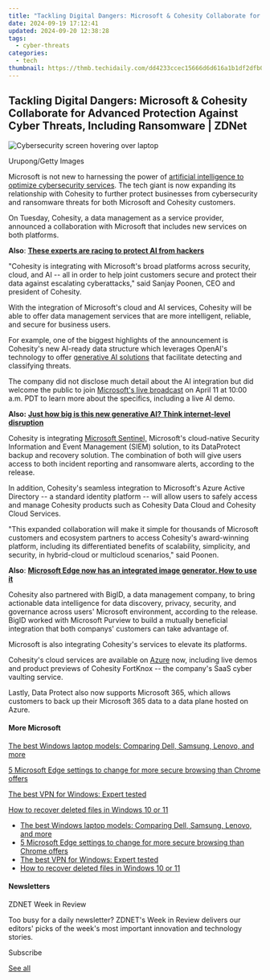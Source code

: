 ```yaml
---
title: "Tackling Digital Dangers: Microsoft & Cohesity Collaborate for Advanced Protection Against Cyber Threats, Including Ransomware | ZDNet"
date: 2024-09-19 17:12:41
updated: 2024-09-20 12:38:28
tags:
  - cyber-threats
categories:
  - tech
thumbnail: https://thmb.techidaily.com/dd4233ccec15666d6d616a1b1df2dfb0cda2d2ae21f58fe6b6f759379250d50d.jpg
---
```


## Tackling Digital Dangers: Microsoft & Cohesity Collaborate for Advanced Protection Against Cyber Threats, Including Ransomware | ZDNet

![Cybersecurity screen hovering over laptop](https://www.zdnet.com/a/img/resize/462f4cc671b68df5194a8d877a350284058688be/2023/04/10/91abce47-0046-4fc8-bdb6-4d86857ed5f8/gettyimages-1400359666-1.jpg?auto=webp&width=1280)

Urupong/Getty Images

Microsoft is not new to harnessing the power of [artificial intelligence to optimize cybersecurity services](https://www.zdnet.com/article/microsoft-security-copilot-harnesses-ai-to-give-superpowers-to-cybersecurity-fighters/). The tech giant is now expanding its relationship with Cohesity to further protect businesses from cybersecurity and ransomware threats for both Microsoft and Cohesity customers.

On Tuesday, Cohesity, a data management as a service provider, announced a collaboration with Microsoft that includes new services on both platforms. 

**Also**: [**These experts are racing to protect AI from hackers**](https://www.zdnet.com/in-depth/innovation/these-experts-are-racing-to-protect-ai-from-hackers-time-is-running-out/)

"Cohesity is integrating with Microsoft's broad platforms across security, cloud, and AI -- all in order to help joint customers secure and protect their data against escalating cyberattacks," said Sanjay Poonen, CEO and president of Cohesity. 

With the integration of Microsoft's cloud and AI services, Cohesity will be able to offer data management services that are more intelligent, reliable, and secure for business users. 

For example, one of the biggest highlights of the announcement is Cohesity's new AI-ready data structure which leverages OpenAI's technology to offer [generative AI solutions](https://www.zdnet.com/article/what-is-generative-ai-and-why-is-it-so-popular-heres-everything-you-need-to-know/) that facilitate detecting and classifying threats. 

The company did not disclose much detail about the AI integration but did welcome the public to join [Microsoft's live broadcast](https://events.cohesity.com/spotlightonsecurity%5Fmicrosoft) on April 11 at 10:00 a.m. PDT to learn more about the specifics, including a live AI demo. 

**Also:** [**Just how big is this new generative AI? Think internet-level disruption**](https://www.zdnet.com/article/just-how-big-is-this-new-generative-ai-think-internet-level-disruption/)

Cohesity is integrating [Microsoft Sentinel,](https://www.zdnet.com/article/microsofts-new-cloud-security-tools-aim-to-reduce-alert-fatigue/) Microsoft's cloud-native Security Information and Event Management (SIEM) solution, to its DataProtect backup and recovery solution. The combination of both will give users access to both incident reporting and ransomware alerts, according to the release. 

In addition, Cohesity's seamless integration to Microsoft's Azure Active Directory -- a standard identity platform -- will allow users to safely access and manage Cohesity products such as Cohesity Data Cloud and Cohesity Cloud Services. 

"This expanded collaboration will make it simple for thousands of Microsoft customers and ecosystem partners to access Cohesity's award-winning platform, including its differentiated benefits of scalability, simplicity, and security, in hybrid-cloud or multicloud scenarios," said Poonen. 

**Also**: [**Microsoft Edge now has an integrated image generator. How to use it**](https://www.zdnet.com/article/microsoft-edge-now-has-an-integrated-image-generator-heres-how-you-can-use-it/)

Cohesity also partnered with BigID, a data management company, to bring actionable data intelligence for data discovery, privacy, security, and governance across users' Microsoft environment, according to the release. BigID worked with Microsoft Purview to build a mutually beneficial integration that both companys' customers can take advantage of. 

Microsoft is also integrating Cohesity's services to elevate its platforms. 

Cohesity's cloud services are available on [Azure](https://www.zdnet.com/article/microsoft-azure-everything-you-need-to-know/) now, including live demos and product previews of Cohesity FortKnox -- the company's SaaS cyber vaulting service. 

Lastly, Data Protect also now supports Microsoft 365, which allows customers to back up their Microsoft 365 data to a data plane hosted on Azure. 

#### More Microsoft

[The best Windows laptop models: Comparing Dell, Samsung, Lenovo, and more](https://www.zdnet.com/article/best-windows-laptop/ "The best Windows laptop models: Comparing Dell, Samsung, Lenovo, and more")

[5 Microsoft Edge settings to change for more secure browsing than Chrome offers](https://www.zdnet.com/article/5-microsoft-edge-settings-to-change-for-more-secure-browsing-than-chrome-offers/ "5 Microsoft Edge settings to change for more secure browsing than Chrome offers")

[The best VPN for Windows: Expert tested](https://www.zdnet.com/article/best-vpn-for-windows-pc/ "The best VPN for Windows: Expert tested")

[How to recover deleted files in Windows 10 or 11](https://www.zdnet.com/article/how-to-recover-deleted-files-in-windows-10-or-11/ "How to recover deleted files in Windows 10 or 11")

* [The best Windows laptop models: Comparing Dell, Samsung, Lenovo, and more](https://www.zdnet.com/article/best-windows-laptop/ "The best Windows laptop models: Comparing Dell, Samsung, Lenovo, and more")
* [5 Microsoft Edge settings to change for more secure browsing than Chrome offers](https://www.zdnet.com/article/5-microsoft-edge-settings-to-change-for-more-secure-browsing-than-chrome-offers/ "5 Microsoft Edge settings to change for more secure browsing than Chrome offers")
* [The best VPN for Windows: Expert tested](https://www.zdnet.com/article/best-vpn-for-windows-pc/ "The best VPN for Windows: Expert tested")
* [How to recover deleted files in Windows 10 or 11](https://www.zdnet.com/article/how-to-recover-deleted-files-in-windows-10-or-11/ "How to recover deleted files in Windows 10 or 11")

#### Newsletters

ZDNET Week in Review

Too busy for a daily newsletter? ZDNET's Week in Review delivers our editors' picks of the week's most important innovation and technology stories.

 Subscribe

[See all](https://www.zdnet.com/newsletters/)

<ins class="adsbygoogle"
     style="display:block"
     data-ad-format="autorelaxed"
     data-ad-client="ca-pub-7571918770474297"
     data-ad-slot="1223367746"></ins>



<ins class="adsbygoogle"
     style="display:block"
     data-ad-client="ca-pub-7571918770474297"
     data-ad-slot="8358498916"
     data-ad-format="auto"
     data-full-width-responsive="true"></ins>

